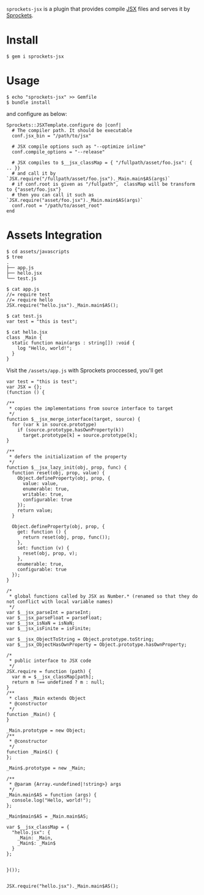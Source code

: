 `sprockets-jsx` is a plugin that provides compile [JSX](https://github.com/jsx/JSX) files and serves it by [Sprockets](https://github.com/sstephenson/sprockets).

# Install 

    $ gem i sprockets-jsx

# Usage

    $ echo "sprockets-jsx" >> Gemfile
    $ bundle install

and configure as below:

    Sprockets::JSXTemplate.configure do |conf|
      # The compiler path. It should be executable
      conf.jsx_bin = "/path/to/jsx"
    
      # JSX compile options such as "--optimize inline"
      conf.compile_options = "--release"
    
      # JSX compiles to $__jsx_classMap = { "/fullpath/asset/foo.jsx": { .. }}
      # and call it by `JSX.require("/fullpath/asset/foo.jsx")._Main.main$AS(args)`
      # if conf.root is given as "/fullpath",  classMap will be transform to {"asset/foo.jsx"}
      # then you can call it such as `JSX.require("asset/foo.jsx")._Main.main$AS(args)`
      conf.root = "/path/to/asset_root"
    end

# Assets Integration

    $ cd assets/javascripts
    $ tree 
    .
    ├── app.js
    ├── hello.jsx
    └── test.js

    $ cat app.js
    //= require test
    //= require hello
    JSX.require("hello.jsx")._Main.main$AS();

    $ cat test.js
    var test = "this is test";

    $ cat hello.jsx
    class _Main {
      static function main(args : string[]) :void {
        log "Hello, world!";
      }
    }

Visit the `/assets/app.js` with Sprockets proccessed, you'll get

    var test = "this is test";
    var JSX = {};
    (function () {

    /**
     * copies the implementations from source interface to target
     */
    function $__jsx_merge_interface(target, source) {
      for (var k in source.prototype)
        if (source.prototype.hasOwnProperty(k))
          target.prototype[k] = source.prototype[k];
    }

    /**
     * defers the initialization of the property
     */
    function $__jsx_lazy_init(obj, prop, func) {
      function reset(obj, prop, value) {
        Object.defineProperty(obj, prop, {
          value: value, 
          enumerable: true,
          writable: true,
          configurable: true
        });
        return value;
      }

      Object.defineProperty(obj, prop, {
        get: function () {
          return reset(obj, prop, func());
        },
        set: function (v) {
          reset(obj, prop, v);
        },
        enumerable: true,
        configurable: true
      });
    }

    /*
     * global functions called by JSX as Number.* (renamed so that they do not conflict with local variable names)
     */
    var $__jsx_parseInt = parseInt;
    var $__jsx_parseFloat = parseFloat;
    var $__jsx_isNaN = isNaN;
    var $__jsx_isFinite = isFinite;

    var $__jsx_ObjectToString = Object.prototype.toString;
    var $__jsx_ObjectHasOwnProperty = Object.prototype.hasOwnProperty;

    /*
     * public interface to JSX code
     */
    JSX.require = function (path) {
      var m = $__jsx_classMap[path];
      return m !== undefined ? m : null;
    }
    /**
     * class _Main extends Object
     * @constructor
     */
    function _Main() {
    }

    _Main.prototype = new Object;
    /**
     * @constructor
     */
    function _Main$() {
    };

    _Main$.prototype = new _Main;

    /**
     * @param {Array.<undefined|!string>} args
     */
    _Main.main$AS = function (args) {
      console.log("Hello, world!");
    };

    _Main$main$AS = _Main.main$AS;

    var $__jsx_classMap = {
      "hello.jsx": {
        _Main: _Main,
        _Main$: _Main$
      }
    };


    }());


    JSX.require("hello.jsx")._Main.main$AS();


    
    
